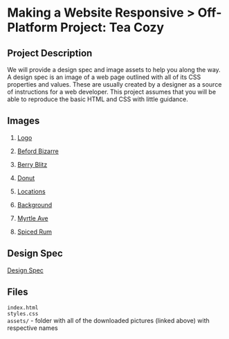 # Making a Website Responsive > Off-Platform Project: Tea Cozy
## Project Description
We will provide a design spec and image assets to help you along the way. A 
design spec is an image of a web page outlined with all of its CSS properties 
and values. These are usually created by a designer as a source of instructions
for a web developer. This project assumes that you will be able to reproduce 
the basic HTML and CSS with little guidance.

## Images
1. [Logo](https://content.codecademy.com/courses/freelance-1/unit-4/img-tea-cozy-logo.png?_gl=1*rxc0wt*_gcl_aw*R0NMLjE3MTgyMDM0NzUuQ2p3S0NBandqcVd6QmhBcUVpd0FRbXRnVHdWdEt6QnJYMExWWUhpUEgweHAxYWxfelhnT2xXNmc3SnczUTJrM3M5d2k1SDlWdEREMndob0NpVXdRQXZEX0J3RQ..*_gcl_au*MzE0NzM3MDIwLjE3MTgxMzA3ODg.*_ga*MzgyODM0ODgxMy4xNzE4MTMwNzgz*_ga_3LRZM6TM9L*MTcyNTU0OTEwMy4xMDkuMS4xNzI1NTUwOTYwLjU4LjAuMA..)

2. [Beford Bizarre](https://content.codecademy.com/courses/freelance-1/unit-4/img-bedford-bizarre.jpg?_gl=1*k8sgis*_gcl_aw*R0NMLjE3MTgyMDM0NzUuQ2p3S0NBandqcVd6QmhBcUVpd0FRbXRnVHdWdEt6QnJYMExWWUhpUEgweHAxYWxfelhnT2xXNmc3SnczUTJrM3M5d2k1SDlWdEREMndob0NpVXdRQXZEX0J3RQ..*_gcl_au*MzE0NzM3MDIwLjE3MTgxMzA3ODg.*_ga*MzgyODM0ODgxMy4xNzE4MTMwNzgz*_ga_3LRZM6TM9L*MTcyNTU0OTEwMy4xMDkuMS4xNzI1NTUwOTYwLjU4LjAuMA..)

3. [Berry Blitz](https://content.codecademy.com/courses/freelance-1/unit-4/img-berryblitz.jpg?_gl=1*k8sgis*_gcl_aw*R0NMLjE3MTgyMDM0NzUuQ2p3S0NBandqcVd6QmhBcUVpd0FRbXRnVHdWdEt6QnJYMExWWUhpUEgweHAxYWxfelhnT2xXNmc3SnczUTJrM3M5d2k1SDlWdEREMndob0NpVXdRQXZEX0J3RQ..*_gcl_au*MzE0NzM3MDIwLjE3MTgxMzA3ODg.*_ga*MzgyODM0ODgxMy4xNzE4MTMwNzgz*_ga_3LRZM6TM9L*MTcyNTU0OTEwMy4xMDkuMS4xNzI1NTUwOTYwLjU4LjAuMA..)

4. [Donut](https://content.codecademy.com/courses/freelance-1/unit-4/img-donut.jpg?_gl=1*k8sgis*_gcl_aw*R0NMLjE3MTgyMDM0NzUuQ2p3S0NBandqcVd6QmhBcUVpd0FRbXRnVHdWdEt6QnJYMExWWUhpUEgweHAxYWxfelhnT2xXNmc3SnczUTJrM3M5d2k1SDlWdEREMndob0NpVXdRQXZEX0J3RQ..*_gcl_au*MzE0NzM3MDIwLjE3MTgxMzA3ODg.*_ga*MzgyODM0ODgxMy4xNzE4MTMwNzgz*_ga_3LRZM6TM9L*MTcyNTU0OTEwMy4xMDkuMS4xNzI1NTUwOTYwLjU4LjAuMA..)

5. [Locations](https://content.codecademy.com/courses/freelance-1/unit-4/img-locations-background.jpg?_gl=1*k8sgis*_gcl_aw*R0NMLjE3MTgyMDM0NzUuQ2p3S0NBandqcVd6QmhBcUVpd0FRbXRnVHdWdEt6QnJYMExWWUhpUEgweHAxYWxfelhnT2xXNmc3SnczUTJrM3M5d2k1SDlWdEREMndob0NpVXdRQXZEX0J3RQ..*_gcl_au*MzE0NzM3MDIwLjE3MTgxMzA3ODg.*_ga*MzgyODM0ODgxMy4xNzE4MTMwNzgz*_ga_3LRZM6TM9L*MTcyNTU0OTEwMy4xMDkuMS4xNzI1NTUwOTYwLjU4LjAuMA..)

6. [Background](https://content.codecademy.com/courses/freelance-1/unit-4/img-mission-background.jpg?_gl=1*k8sgis*_gcl_aw*R0NMLjE3MTgyMDM0NzUuQ2p3S0NBandqcVd6QmhBcUVpd0FRbXRnVHdWdEt6QnJYMExWWUhpUEgweHAxYWxfelhnT2xXNmc3SnczUTJrM3M5d2k1SDlWdEREMndob0NpVXdRQXZEX0J3RQ..*_gcl_au*MzE0NzM3MDIwLjE3MTgxMzA3ODg.*_ga*MzgyODM0ODgxMy4xNzE4MTMwNzgz*_ga_3LRZM6TM9L*MTcyNTU0OTEwMy4xMDkuMS4xNzI1NTUwOTYwLjU4LjAuMA..)

7. [Myrtle Ave](https://content.codecademy.com/courses/freelance-1/unit-4/img-myrtle-ave.jpg?_gl=1*k8sgis*_gcl_aw*R0NMLjE3MTgyMDM0NzUuQ2p3S0NBandqcVd6QmhBcUVpd0FRbXRnVHdWdEt6QnJYMExWWUhpUEgweHAxYWxfelhnT2xXNmc3SnczUTJrM3M5d2k1SDlWdEREMndob0NpVXdRQXZEX0J3RQ..*_gcl_au*MzE0NzM3MDIwLjE3MTgxMzA3ODg.*_ga*MzgyODM0ODgxMy4xNzE4MTMwNzgz*_ga_3LRZM6TM9L*MTcyNTU0OTEwMy4xMDkuMS4xNzI1NTUwOTYwLjU4LjAuMA..)

8. [Spiced Rum](https://content.codecademy.com/courses/freelance-1/unit-4/img-spiced-rum.jpg?_gl=1*k8sgis*_gcl_aw*R0NMLjE3MTgyMDM0NzUuQ2p3S0NBandqcVd6QmhBcUVpd0FRbXRnVHdWdEt6QnJYMExWWUhpUEgweHAxYWxfelhnT2xXNmc3SnczUTJrM3M5d2k1SDlWdEREMndob0NpVXdRQXZEX0J3RQ..*_gcl_au*MzE0NzM3MDIwLjE3MTgxMzA3ODg.*_ga*MzgyODM0ODgxMy4xNzE4MTMwNzgz*_ga_3LRZM6TM9L*MTcyNTU0OTEwMy4xMDkuMS4xNzI1NTUwOTYwLjU4LjAuMA..)

## Design Spec
[Design Spec](https://content.codecademy.com/courses/freelance-1/unit-4/img-tea-cozy-redline.jpg?_gl=1*k8sgis*_gcl_aw*R0NMLjE3MTgyMDM0NzUuQ2p3S0NBandqcVd6QmhBcUVpd0FRbXRnVHdWdEt6QnJYMExWWUhpUEgweHAxYWxfelhnT2xXNmc3SnczUTJrM3M5d2k1SDlWdEREMndob0NpVXdRQXZEX0J3RQ..*_gcl_au*MzE0NzM3MDIwLjE3MTgxMzA3ODg.*_ga*MzgyODM0ODgxMy4xNzE4MTMwNzgz*_ga_3LRZM6TM9L*MTcyNTU0OTEwMy4xMDkuMS4xNzI1NTUwOTYwLjU4LjAuMA..)

## Files
`index.html`  
`styles.css`  
`assets/` - folder with all of the downloaded pictures (linked above) with respective names